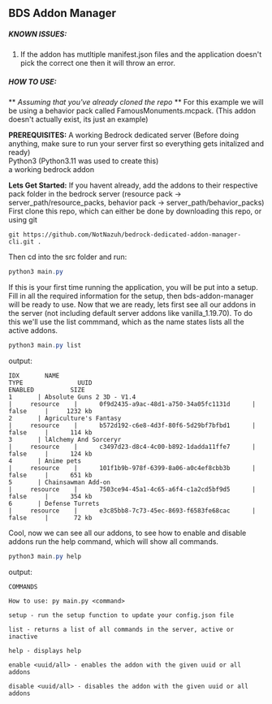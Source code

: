 ## BDS Addon Manager

##### KNOWN ISSUES:
1. If the addon has mutltiple manifest.json files and the application doesn't pick the correct one then it will throw an error.

##### HOW TO USE:
** _Assuming that you've already cloned the repo_ **
For this example we will be using a behavior pack called FamousMonuments.mcpack. (This addon doesn't actually exist, its just an example)

**PREREQUISITES:**
A working Bedrock dedicated server (Before doing anything, make sure to run your server first so everything gets initalized and ready) <br/>
Python3 (Python3.11 was used to create this)<br/>
a working bedrock addon<br/>

**Lets Get Started:**
If you havent already, add the addons to their respective pack folder in the bedrock server (resource pack -> server_path/resource_packs, behavior pack -> server_path/behavior_packs)  
First clone this repo, which can either be done by downloading this repo, or using git  
```git
git https://github.com/NotNazuh/bedrock-dedicated-addon-manager-cli.git .
```
Then cd into the src folder and run:
```powershell
python3 main.py
```
If this is your first time running the application, you will be put into a setup.
Fill in all the required information for the setup, then bds-addon-manager will be ready to use.
Now that we are ready, lets first see all our addons in the server (not including default server addons like vanilla_1.19.70).
To do this we'll use the list commmand, which as the name states lists all the active addons.
```powershell
python3 main.py list
```
output:
```
IDX       NAME                                                               TYPE               UUID                                            ENABLED          SIZE
1       | Absolute Guns 2 3D - V1.4                                    |     resource    |      0f9d2435-a9ac-48d1-a750-34a05fc1131d      |      false     |     1232 kb
2       | Agriculture's Fantasy                                        |     resource    |      b572d192-c6e8-4d3f-80f6-5d29bf7bfbd1      |      false     |      114 kb
3       | lAlchemy And Sorceryr                                        |     resource    |      c3497d23-d8c4-4c00-b892-1dadda11ffe7      |      false     |      124 kb
4       | Anime pets                                                   |     resource    |      101f1b9b-978f-6399-8a06-a0c4ef8cbb3b      |      false     |      651 kb
5       | Chainsawman Add-on                                           |     resource    |      7503ce94-45a1-4c65-a6f4-c1a2cd5bf9d5      |      false     |      354 kb
6       | Defense Turrets                                              |     resource    |      e3c85bb8-7c73-45ec-8693-f6583fe68cac      |      false     |       72 kb
```

Cool, now we can see all our addons, to see how to enable and disable addons run the help command, which will show all commands.  
```powershell
python3 main.py help
```
output:
```
COMMANDS

How to use: py main.py <command>

setup - run the setup function to update your config.json file

list - returns a list of all commands in the server, active or inactive

help - displays help

enable <uuid/all> - enables the addon with the given uuid or all addons

disable <uuid/all> - disables the addon with the given uuid or all addons
```
